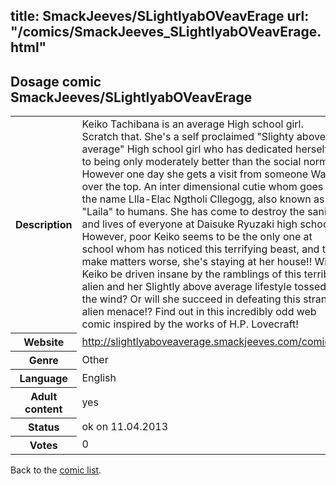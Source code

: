 title: SmackJeeves/SLightlyabOVeavErage
url: "/comics/SmackJeeves_SLightlyabOVeavErage.html"
---
Dosage comic SmackJeeves/SLightlyabOVeavErage
-----------------------------------------

<table class="comicinfo">
<tr>
<th>Description</th><td>Keiko Tachibana is an average High school girl. Scratch that. She's a self proclaimed &quot;Slighty above average&quot; High school girl who has dedicated herself to being only moderately better than the social norm. However one day she gets a visit from someone Way over the top. An inter dimensional cutie whom goes by the name Llla-Elac Ngtholi Cllegogg, also known as &quot;Laila&quot; to humans. She has come to destroy the sanity, and lives of everyone at Daisuke Ryuzaki high school. However, poor Keiko seems to be the only one at school whom has noticed this terrifying beast, and to make matters worse, she's staying at her house!! Will Keiko be driven insane by the ramblings of this terrible alien and her Slightly above average lifestyle tossed to the wind? Or will she succeed in defeating this strange alien menace!? Find out in this incredibly odd web comic inspired by the works of H.P. Lovecraft!</td>
</tr>
<tr>
<th>Website</th><td><a href="http://slightlyaboveaverage.smackjeeves.com/comics/">http://slightlyaboveaverage.smackjeeves.com/comics/</a></td>
</tr>
<tr>
<th>Genre</th><td>Other</td>
</tr>
<tr>
<th>Language</th><td>English</td>
</tr>
<tr>
<th>Adult content</th><td>yes</td>
</tr>
<tr>
<th>Status</th><td>ok on 11.04.2013</td>
</tr>
<tr>
<th>Votes</th><td>0</div></td>
</tr>
</table>

Back to the [comic list](../comic-index.html).
